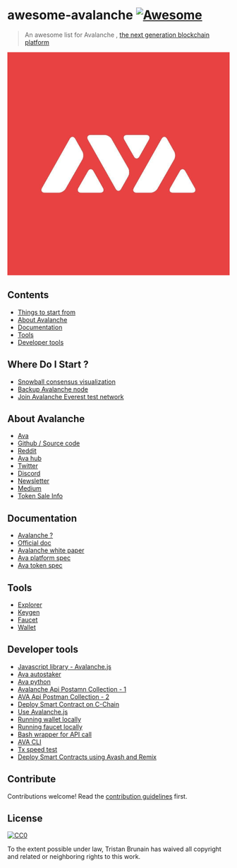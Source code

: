 # awesome-avalanche [![Awesome](https://awesome.re/badge.svg)](https://awesome.re)

> An awesome list for Avalanche , [the next generation blockchain platform](https://www.avalabs.org/why-ava) 

![Avalanche Logo](./ava-logo.jpg)

## Contents

- [Things to start from](#where-do-i-start-)
- [About Avalanche](#about-avalanche)
- [Documentation](#documentation)
- [Tools](#tools)
- [Developer tools](#developer-tools)

## Where Do I Start ?

- [Snowball consensus visualization](https://tedyin.com/archive/snow-bft-demo/#/snow)
- [Backup Avalanche node](https://medium.com/@otherpaco/backup-your-precious-ava-node-85650b9941a7)
- [Join Avalanche Everest test network](https://medium.com/avalabs/unveiling-everest-avalanches-mainnet-release-candidate-670e0ca5e28e)

## About Avalanche

- [Ava](https://www.avalabs.org/)
- [Github / Source code](https://github.com/ava-labs?type=source)
- [Reddit](https://www.reddit.com/r/avax/)  
- [Ava hub](https://community.avax.network/)
- [Twitter](https://twitter.com/avalabsofficial)
- [Discord](https://discord.gg/Ja3CSs7)
- [Newsletter](https://upscri.be/xnitey)
- [Medium](https://medium.com/avalabs)
- [Token Sale Info](https://info.avax.network/)

## Documentation

- [Avalanche ?](https://medium.com/avalabs/the-ava-platform-a-tech-primer-7a9b5de57a35)
- [Official doc](https://docs.avax.network/)
- [Avalanche white paper](https://arxiv.org/pdf/1906.08936.pdf)
- [Ava platform spec](https://files.avalabs.org/papers/platform.pdf)
- [Ava token spec ](https://files.avalabs.org/papers/ava-token.pdf)

## Tools

- [Explorer](https://explorer.avax.network/)
- [Keygen](https://keygen.avax.network/)
- [Faucet](https://faucet.avax.network/)
- [Wallet](https://wallet.avax.network)

## Developer tools

- [Javascript library - Avalanche.js](https://github.com/ava-labs/avalanche.js)
- [Ava autostaker](https://github.com/michaelbnewman/ava-auto-staker)
- [Ava python](https://github.com/zefonseca/ava-python)
- [Avalanche Api Postamn Collection - 1](https://github.com/cgcardona/avalanche-postman-collection)
- [AVA Api Postman Collection - 2](https://github.com/synechist/AVA-APIs-Postman)
- [Deploy Smart Contract on C-Chain](https://medium.com/avalabs/deploy-a-smart-contract-on-ava-using-remix-and-metamask-98933a93f436)
- [Use Avalanche.js](https://medium.com/avalabs/the-ava-platform-tools-pt-3-slopes-putting-the-ava-in-javascript-6c03ffa38835)
- [Running wallet locally](https://medium.com/avalabs/the-ava-platform-tools-pt-1-the-ava-wallet-b2e849b57632)
- [Running faucet locally](https://medium.com/avalabs/the-ava-platform-tools-pt-2-the-ava-faucet-48f28da57146)
- [Bash wrapper for API call](https://gist.github.com/jzu/d26b317b35b6fcf3317a636f1ce5f7ee)
- [AVA CLI](https://github.com/hsk81/ava-cli)
- [Tx speed test](https://github.com/ekherit/pyava)
- [Deploy Smart Contracts using Avash and Remix](https://gist.github.com/cgcardona/6066064ca32caaa44fa352f25bf2e087)

## Contribute

Contributions welcome! Read the [contribution guidelines](contributing.md) first.

## License

[![CC0](https://mirrors.creativecommons.org/presskit/buttons/88x31/svg/cc-zero.svg)](https://creativecommons.org/publicdomain/zero/1.0)

To the extent possible under law, Tristan Brunain has waived all copyright and
related or neighboring rights to this work.
